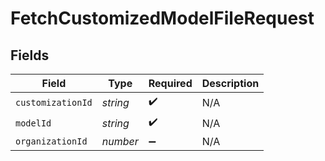 # FetchCustomizedModelFileRequest


## Fields

| Field              | Type               | Required           | Description        |
| ------------------ | ------------------ | ------------------ | ------------------ |
| `customizationId`  | *string*           | :heavy_check_mark: | N/A                |
| `modelId`          | *string*           | :heavy_check_mark: | N/A                |
| `organizationId`   | *number*           | :heavy_minus_sign: | N/A                |